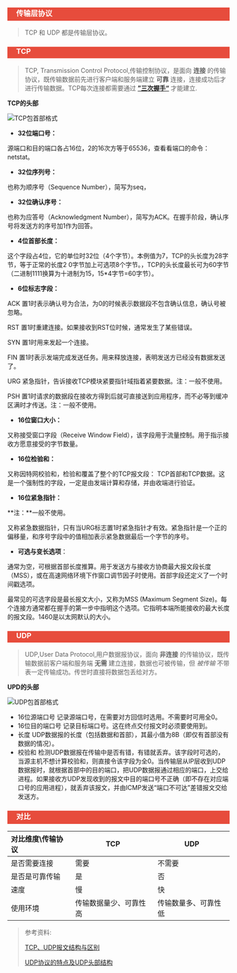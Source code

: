 <h3 style="padding-bottom:6px; padding-left:20px; color:#ffffff; background-color:#E74C3C;">传输层协议</h3>

> TCP 和 UDP 都是传输层协议。



<h3 style="padding-bottom:6px; padding-left:20px; color:#ffffff; background-color:#E74C3C;">TCP</h3>

> TCP, Transmission Control Protocol,传输控制协议，是面向 **连接** 的传输协议，既传输数据前先进行客户端和服务端建立 **可靠** 连接，连接成功后才进行传输数据。TCP每次连接都需要通过 **[”三次握手“](https://github.com/about-cloud/JavaCore)** 才能建立.



**TCP的头部**

![TCP包首部格式](https://i.loli.net/2019/01/13/5c3b36cf5fc20.png)

* **32位端口号：**

源端口和目的端口各占16位，2的16次方等于65536，查看看端口的命令：netstat。

* **32位序列号：**

也称为顺序号（Sequence Number），简写为seq，

* **32位确认序号：**

也称为应答号（Acknowledgment Number），简写为ACK。在握手阶段，确认序号将发送方的序号加1作为回答。

* **4位首部长度：**

这个字段占4位，它的单位时32位（4个字节）。本例值为7，TCP的头长度为28字节，等于正常的长度2 0字节加上可选项8个字节。，TCP的头长度最长可为60字节（二进制1111换算为十进制为15，15*4字节=60字节）。

* **6位标志字段：**

ACK 置1时表示确认号为合法，为0的时候表示数据段不包含确认信息，确认号被忽略。

RST 置1时重建连接。如果接收到RST位时候，通常发生了某些错误。

SYN 置1时用来发起一个连接。

FIN 置1时表示发端完成发送任务。用来释放连接，表明发送方已经没有数据发送了。

URG 紧急指针，告诉接收TCP模块紧要指针域指着紧要数据。注：一般不使用。

PSH 置1时请求的数据段在接收方得到后就可直接送到应用程序，而不必等到缓冲区满时才传送。注：一般不使用。

* **16位窗口大小：**

又称接受窗口字段（Receive Window Field），该字段用于流量控制。用于指示接收方愿意接受的字节数量。

* **16位检验和：**

又称因特网校验和，检验和覆盖了整个的TCP报文段： TCP首部和TCP数据。这是一个强制性的字段，一定是由发端计算和存储，并由收端进行验证。

* **16位紧急指针：**

**注：**一般不使用。

又称紧急数据指针，只有当URG标志置1时紧急指针才有效。紧急指针是一个正的偏移量，和序号字段中的值相加表示紧急数据最后一个字节的序号。

* **可选与变长选项**：

通常为空，可根据首部长度推算。用于发送方与接收方协商最大报文段长度（MSS），或在高速网络环境下作窗口调节因子时使用。首部字段还定义了一个时间戳选项。

最常见的可选字段是最长报文大小，又称为MSS (Maximum Segment Size)。每个连接方通常都在握手的第一步中指明这个选项。它指明本端所能接收的最大长度的报文段。1460是以太网默认的大小。



<h3 style="padding-bottom:6px; padding-left:20px; color:#ffffff; background-color:#E74C3C;">UDP</h3>

> UDP,User Data Protocol,用户数据报协议，面向 **非连接** 的传输协议，既传输数据前客户端和服务端 **无需** 建立连接，数据也可被传输，但 *被传输* 不带表一定传输成功。传世时直接将数据包丢给对方。



**UPD的头部**

![UDP包首部格式](https://i.loli.net/2019/01/13/5c3b39228488e.png)

* 16位源端口号 记录源端口号，在需要对方回信时选用。不需要时可用全0。 
* 16位目的端口号 记录目标端口号。这在终点交付报文时必须要使用到。 
* 长度 UDP数据报的长度（包括数据和首部），其最小值为8B（即仅有首部没有数据的情况）。 
* 校验和 检测UDP数据报在传输中是否有错，有错就丢弃。该字段时可选的，当源主机不想计算校验和，则直接令该字段为全0。当传输层从IP层收到UDP数据报时，就根据首部中的目的端口，把UDP数据报通过相应的端口，上交给进程。如果接收方UDP发现收到的报文中目的端口号不正确（即不存在对应端口号的应用进程），就丢弃该报文，并由ICMP发送“端口不可达”差错报文交给发送方。



<h3 style="padding-bottom:6px; padding-left:20px; color:#ffffff; background-color:#E74C3C;">对比</h3>

| 对比维度\传输协议 | TCP                    | UDP                  |
| :---------------- | ---------------------- | -------------------- |
| 是否需要连接      | 需要                   | 不需要               |
| 是否是可靠传输    | 是                     | 否                   |
| 速度              | 慢                     | 快                   |
| 使用环境          | 传输数据量少、可靠性高 | 传输数量多、可靠性低 |



> 参考资料:
>
> [TCP、UDP报文结构与区别](https://blog.csdn.net/cbjcry/article/details/84650730)
>
> [UDP协议的特点及UDP头部结构](https://blog.csdn.net/ASJBFJSB/article/details/80357111)